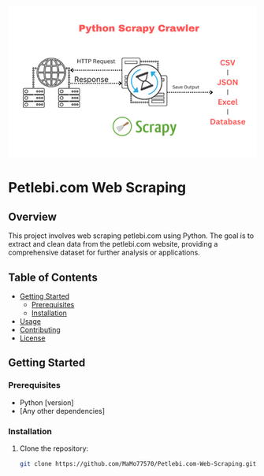 ![Scrapy Image](https://github.com/MaMo77570/WEB_SCRAPING/blob/main/scrapy1.png)
# Petlebi.com Web Scraping

## Overview

This project involves web scraping petlebi.com using Python. The goal is to extract and clean data from the petlebi.com website, providing a comprehensive dataset for further analysis or applications.

## Table of Contents

- [Getting Started](#getting-started)
  - [Prerequisites](#prerequisites)
  - [Installation](#installation)
- [Usage](#usage)
- [Contributing](#contributing)
- [License](#license)

## Getting Started

### Prerequisites

- Python [version]
- [Any other dependencies]

### Installation

1. Clone the repository:

   ```bash
   git clone https://github.com/MaMo77570/Petlebi.com-Web-Scraping.git

